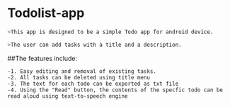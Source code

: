 # Todolist-app
```bash
>This app is designed to be a simple Todo app for android device. 
```
```bash
>The user can add tasks with a title and a description. 
```
##The features include:

    -1. Easy editing and removal of existing tasks.
    -2. All tasks can be deleted using title menu
    -3. The text for each todo can be exported as txt file
    -4. Using the "Read" button, the contents of the specfic todo can be read aloud using text-to-speech engine

